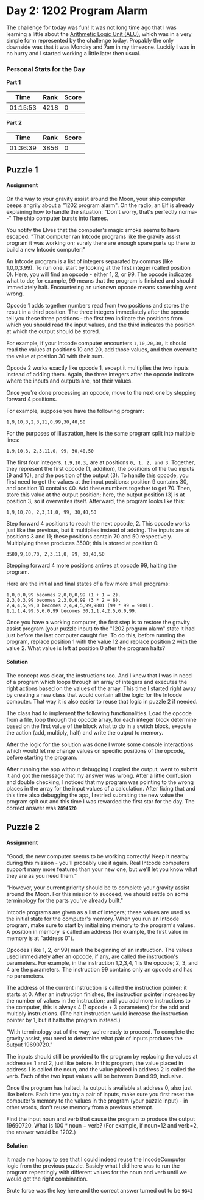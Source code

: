 # Day 2: 1202 Program Alarm
The challenge for today was fun! It was not long time ago that I was learning a little about the [Arithmetic Logic Unit (ALU)](https://en.wikipedia.org/wiki/Arithmetic_logic_unit), which was in a very simple form represented by the challenge today. Propably the only downside was that it was Monday and 7am in my timezone. Luckily I was in no hurry and I started working a little later then usual.

### Personal Stats for the Day
**Part 1**

 Time                  | Rank | Score 
-----------------------|------|-------
 01:15:53              | 4218 | 0     

**Part 2**

 Time                  | Rank | Score 
-----------------------|------|-------
 01:36:39              | 3856 | 0     

## Puzzle 1
#### Assignment
On the way to your gravity assist around the Moon, your ship computer beeps angrily about a "1202 program alarm". On the radio, an Elf is already explaining how to handle the situation: "Don't worry, that's perfectly norma--" The ship computer bursts into flames.

You notify the Elves that the computer's magic smoke seems to have escaped. "That computer ran Intcode programs like the gravity assist program it was working on; surely there are enough spare parts up there to build a new Intcode computer!"

An Intcode program is a list of integers separated by commas (like 1,0,0,3,99). To run one, start by looking at the first integer (called position 0). Here, you will find an opcode - either 1, 2, or 99. The opcode indicates what to do; for example, 99 means that the program is finished and should immediately halt. Encountering an unknown opcode means something went wrong.

Opcode 1 adds together numbers read from two positions and stores the result in a third position. The three integers immediately after the opcode tell you these three positions - the first two indicate the positions from which you should read the input values, and the third indicates the position at which the output should be stored.

For example, if your Intcode computer encounters `1,10,20,30,` it should read the values at positions 10 and 20, add those values, and then overwrite the value at position 30 with their sum.

Opcode 2 works exactly like opcode 1, except it multiplies the two inputs instead of adding them. Again, the three integers after the opcode indicate where the inputs and outputs are, not their values.

Once you're done processing an opcode, move to the next one by stepping forward 4 positions.

For example, suppose you have the following program:

`1,9,10,3,2,3,11,0,99,30,40,50`

For the purposes of illustration, here is the same program split into multiple lines:

`1,9,10,3,
2,3,11,0,
99,
30,40,50`

The first four integers, `1,9,10,3,` are at positions `0, 1, 2, and 3`. Together, they represent the first opcode (1, addition), the positions of the two inputs (9 and 10), and the position of the output (3). To handle this opcode, you first need to get the values at the input positions: position 9 contains 30, and position 10 contains 40. Add these numbers together to get 70. Then, store this value at the output position; here, the output position (3) is at position 3, so it overwrites itself. Afterward, the program looks like this:

`1,9,10,70,
2,3,11,0,
99,
30,40,50`

Step forward 4 positions to reach the next opcode, 2. This opcode works just like the previous, but it multiplies instead of adding. The inputs are at positions 3 and 11; these positions contain 70 and 50 respectively. Multiplying these produces 3500; this is stored at position 0:

`3500,9,10,70,
2,3,11,0,
99,
30,40,50`

Stepping forward 4 more positions arrives at opcode 99, halting the program.

Here are the initial and final states of a few more small programs:

    1,0,0,0,99 becomes 2,0,0,0,99 (1 + 1 = 2).
    2,3,0,3,99 becomes 2,3,0,6,99 (3 * 2 = 6).
    2,4,4,5,99,0 becomes 2,4,4,5,99,9801 (99 * 99 = 9801).
    1,1,1,4,99,5,6,0,99 becomes 30,1,1,4,2,5,6,0,99.

Once you have a working computer, the first step is to restore the gravity assist program (your puzzle input) to the "1202 program alarm" state it had just before the last computer caught fire. To do this, before running the program, replace position 1 with the value 12 and replace position 2 with the value 2. What value is left at position 0 after the program halts?

#### Solution
The concept was clear, the instructions too. And I knew that I was in need of a program which loops through an array of integers and executes the right actions based on the values of the array. This time I started right away by creating a new class that would contain all the logic for the Intcode computer. That way it is also easier to reuse that logic in puzzle 2 if needed.

The class had to implement the following functionalities. Load the opcode from a file, loop through the opcode array, for each integer block determine based on the first value of the block what to do in a switch block, execute the action (add, multiply, halt) and write the output to memory.

After the logic for the solution was done I wrote some console interactions which would let me change values on specific positions of the opcode, before starting the program. 

After running the app without debugging I copied the output, went to submit it and got the message that my answer was wrong. After a little confusion and double checking, I noticed that my program was pointing to the wrong places in the array for the input values of a calculation. After fixing that and this time also debugging the app, I retried submiting the new value the program spit out and this time I was rewarded the first star for the day. The correct answer was **`2894520`**

## Puzzle 2
#### Assignment
"Good, the new computer seems to be working correctly! Keep it nearby during this mission - you'll probably use it again. Real Intcode computers support many more features than your new one, but we'll let you know what they are as you need them."

"However, your current priority should be to complete your gravity assist around the Moon. For this mission to succeed, we should settle on some terminology for the parts you've already built."

Intcode programs are given as a list of integers; these values are used as the initial state for the computer's memory. When you run an Intcode program, make sure to start by initializing memory to the program's values. A position in memory is called an address (for example, the first value in memory is at "address 0").

Opcodes (like 1, 2, or 99) mark the beginning of an instruction. The values used immediately after an opcode, if any, are called the instruction's parameters. For example, in the instruction 1,2,3,4, 1 is the opcode; 2, 3, and 4 are the parameters. The instruction 99 contains only an opcode and has no parameters.

The address of the current instruction is called the instruction pointer; it starts at 0. After an instruction finishes, the instruction pointer increases by the number of values in the instruction; until you add more instructions to the computer, this is always 4 (1 opcode + 3 parameters) for the add and multiply instructions. (The halt instruction would increase the instruction pointer by 1, but it halts the program instead.)

"With terminology out of the way, we're ready to proceed. To complete the gravity assist, you need to determine what pair of inputs produces the output 19690720."

The inputs should still be provided to the program by replacing the values at addresses 1 and 2, just like before. In this program, the value placed in address 1 is called the noun, and the value placed in address 2 is called the verb. Each of the two input values will be between 0 and 99, inclusive.

Once the program has halted, its output is available at address 0, also just like before. Each time you try a pair of inputs, make sure you first reset the computer's memory to the values in the program (your puzzle input) - in other words, don't reuse memory from a previous attempt.

Find the input noun and verb that cause the program to produce the output 19690720. What is 100 * noun + verb? (For example, if noun=12 and verb=2, the answer would be 1202.)

#### Solution
It made me happy to see that I could indeed reuse the IncodeComputer logic from the previous puzzle. Basicly what I did here was to run the program repeatingly with different values for the noun and verb until we would get the right combination. 

Brute force was the key here and the correct answer turned out to be **`9342`**
